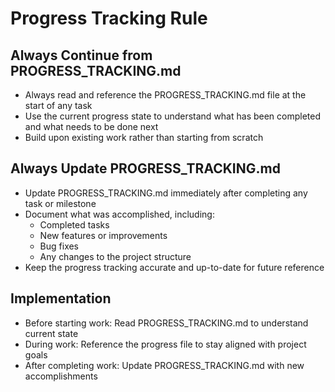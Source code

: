 # Progress Tracking Rule

## Always Continue from PROGRESS_TRACKING.md
- Always read and reference the PROGRESS_TRACKING.md file at the start of any task
- Use the current progress state to understand what has been completed and what needs to be done next
- Build upon existing work rather than starting from scratch

## Always Update PROGRESS_TRACKING.md
- Update PROGRESS_TRACKING.md immediately after completing any task or milestone
- Document what was accomplished, including:
  - Completed tasks
  - New features or improvements
  - Bug fixes
  - Any changes to the project structure
- Keep the progress tracking accurate and up-to-date for future reference

## Implementation
- Before starting work: Read PROGRESS_TRACKING.md to understand current state
- During work: Reference the progress file to stay aligned with project goals
- After completing work: Update PROGRESS_TRACKING.md with new accomplishments
